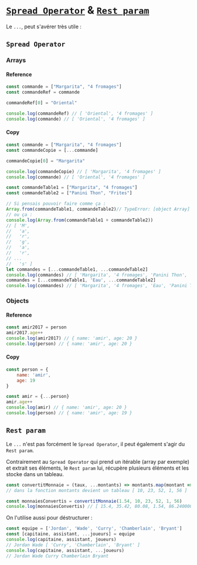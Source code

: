 # [`Spread Operator`](https://developer.mozilla.org/fr/docs/Web/JavaScript/Reference/Op%C3%A9rateurs/Op%C3%A9rateur_de_d%C3%A9composition) & [`Rest param`](https://developer.mozilla.org/fr/docs/Web/JavaScript/Reference/Fonctions/param%C3%A8tres_du_reste)

Le `...`, peut s'avérer très utile :

## `Spread Operator`

### Arrays

#### Reference 
```js
const commande = ["Margarita", "4 fromages"]
const commandeRef = commande

commandeRef[0] = "Oriental"

console.log(commandeRef) // [ 'Oriental', '4 fromages' ]
console.log(commande) // [ 'Oriental', '4 fromages' ]
```

#### Copy 
```js
const commande = ["Margarita", "4 fromages"]
const commandeCopie = [...commande]

commandeCopie[0] = "Margarita"

console.log(commandeCopie) // [ 'Margarita', '4 fromages' ]
console.log(commande) // [ 'Oriental', '4 fromages' ]
```

```js
const commandeTable1 = ["Margarita", "4 fromages"]
const commandeTable2 = ["Panini Thon", "Frites"]

// Si pensais pouvoir faire comme ça :
Array.from(commandeTable1, commandeTable2)// TypeError: [object Array] is not a function
// ou ça :
console.log(Array.from(commandeTable1 + commandeTable2))
// [ 'M',
//   'a',
//   'r',
//   'g',
//   'a',
//   'r',
// ...
//   's' ]
let commandes = [...commandeTable1, ...commandeTable2]
console.log(commandes) // [ 'Margarita', '4 fromages', 'Panini Thon', 'Frites' ]
commandes = [...commandeTable1, 'Eau', ...commandeTable2] 
console.log(commandes) // [ 'Margarita', '4 fromages', 'Eau', 'Panini Thon', 'Frites' ]
```
### Objects

#### Reference
```js
const amir2017 = person
amir2017.age++
console.log(amir2017) // { name: 'amir', age: 20 }
console.log(person) // { name: 'amir', age: 20 }
```

#### Copy 
```js
const person = {
    name: 'amir',
    age: 19
}

const amir = {...person}
amir.age++
console.log(amir) // { name: 'amir', age: 20 }
console.log(person) // { name: 'amir', age: 19 }
```

## `Rest param`

Le `...` n'est pas forcément le `Spread Operator`, il peut également s'agir du `Rest param`. 

Contrairement au `Spread Operator` qui prend un itérable (array par exemple) et extrait ses éléments, le `Rest param` lui, récupère plusieurs éléments et les stocke dans un tableau.
```js
const convertitMonnaie = (taux, ...montants) => montants.map(montant => montant * taux)
// dans la fonction montants devient un tableau [ 10, 23, 52, 1, 56 ]

const monnaiesConvertis = convertitMonnaie(1.54, 10, 23, 52, 1, 56)
console.log(monnaiesConvertis) // [ 15.4, 35.42, 80.08, 1.54, 86.24000000000001 ]
```

On l'utilise aussi pour déstructurer :
```js
const equipe = ['Jordan', 'Wade', 'Curry', 'Chamberlain', 'Bryant']
const [capitaine, assistant, ...joueurs] = equipe
console.log(capitaine, assistant, joueurs)
// Jordan Wade [ 'Curry', 'Chamberlain', 'Bryant' ]
console.log(capitaine, assistant, ...joueurs)
// Jordan Wade Curry Chamberlain Bryant
```

